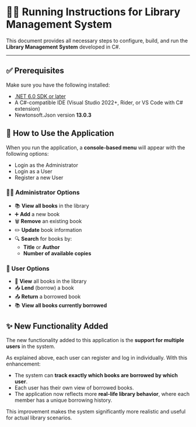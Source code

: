 # 🏃‍♂️ Running Instructions for Library Management System
This document provides all necessary steps to configure, build, and run the **Library Management System** developed in C#.

---

## ✅ Prerequisites

Make sure you have the following installed:
- [.NET 6.0 SDK or later](https://dotnet.microsoft.com/download)
- A C#-compatible IDE (Visual Studio 2022+, Rider, or VS Code with C# extension)
- Newtonsoft.Json version **13.0.3**

## 📌 How to Use the Application

When you run the application, a **console-based menu** will appear with the following options:
- Login as the Administrator
- Login as a User
- Register a new User

### 🧑‍💼 Administrator Options
- 📚 **View all books** in the library  
- ➕ **Add** a new book  
- 🗑️ **Remove** an existing book  
- ✏️ **Update** book information  
- 🔍 **Search** for books by:
  - **Title** or **Author**
  - **Number of available copies**

### 👤 User Options
- 📖 **View** all books in the library  
- 📥 **Lend** (borrow) a book  
- 📤 **Return** a borrowed book  
- 📚 **View all books currently borrowed**

## ✨ New Functionality Added

The new functionality added to this application is the **support for multiple users** in the system.

As explained above, each user can register and log in individually. With this enhancement:

- The system can **track exactly which books are borrowed by which user**.
- Each user has their own view of borrowed books.
- The application now reflects more **real-life library behavior**, where each member has a unique borrowing history.

This improvement makes the system significantly more realistic and useful for actual library scenarios.
